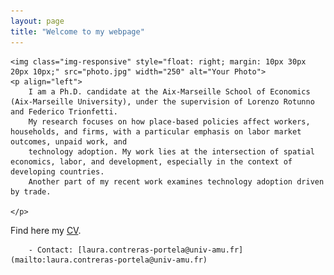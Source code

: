 ```yaml
---
layout: page
title: "Welcome to my webpage"
---
```


    <img class="img-responsive" style="float: right; margin: 10px 30px 20px 10px;" src="photo.jpg" width="250" alt="Your Photo">
    <p align="left">
        I am a Ph.D. candidate at the Aix-Marseille School of Economics (Aix-Marseille University), under the supervision of Lorenzo Rotunno and Federico Trionfetti. 
        My research focuses on how place-based policies affect workers, households, and firms, with a particular emphasis on labor market outcomes, unpaid work, and 
        technology adoption. My work lies at the intersection of spatial economics, labor, and development, especially in the context of developing countries. 
        Another part of my recent work examines technology adoption driven by trade.

    </p>

 Find here my [CV](https://lauradcontreras.github.io/contreras_CV.pdf).
        
        - Contact: [laura.contreras-portela@univ-amu.fr](mailto:laura.contreras-portela@univ-amu.fr)
